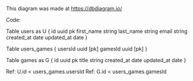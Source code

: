 This diagram was made at https://dbdiagram.io/

Code:

Table users as U {
id uuid pk
first_name string
last_name string
email string
created_at date
updated_at date
}

Table users_games {
usersId uuid [pk]
gamesId uuid [pk]
}

Table games as G {
id uuid pk
title string
created_at date
updated_at date
}

Ref: U.id < users_games.usersId
Ref: G.id < users_games.gamesId
